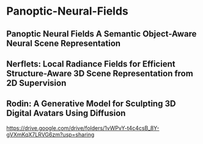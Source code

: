 # Panoptic-Neural-Fields
## Panoptic Neural Fields A Semantic Object-Aware Neural Scene Representation
## Nerflets: Local Radiance Fields for Efficient Structure-Aware 3D Scene Representation from 2D Supervision
## Rodin: A Generative Model for Sculpting 3D Digital Avatars Using Diffusion

https://drive.google.com/drive/folders/1vWPvY-t4c4csB_8Y-gVXmKqX7LRVG6zm?usp=sharing
